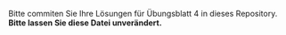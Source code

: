 Bitte commiten Sie Ihre Lösungen für Übungsblatt 4 in dieses Repository. **Bitte lassen Sie diese Datei unverändert.**